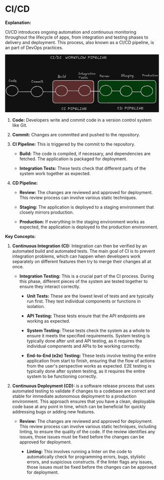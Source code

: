 # CI/CD

**Explanation:**

CI/CD introduces ongoing automation and continuous monitoring throughout the lifecycle of apps, from integration and testing phases to delivery and deployment. This process, also known as a CI/CD pipeline, is an part of DevOps practices.

![ci/cdWorkflow](./images/image.png)

1. **Code:** Developers write and commit code in a version control system like Git.

2. **Commit:** Changes are committed and pushed to the repository.

3. **CI Pipeline:** This is triggered by the commit to the repository.

    - **Build:** The code is compiled, if necessary, and dependencies are fetched. The application is packaged for deployment.

    - **Integration Tests:** These tests check that different parts of the system work together as expected.

4. **CD Pipeline:**

    - **Review:** The changes are reviewed and approved for deployment. This review process can involve various static techniques.

    - **Staging:** The application is deployed to a staging environment that closely mirrors production.

    - **Production:** If everything in the staging environment works as expected, the application is deployed to the production environment.

**Key Concepts:**

1. **Continuous Integration (CI):**  Integration can then be verified by an automated build and automated tests. The main goal of CI is to prevent integration problems, which can happen when developers work separately on different features then try to merge their changes all at once.

    - **Integration Testing:** This is a crucial part of the CI process. During this phase, different pieces of the system are tested together to ensure they interact correctly.

        - **Unit Tests:** These are the lowest level of tests and are typically run first. They test individual components or functions in isolation.

        - **API Testing:** These tests ensure that the API endpoints are working as expected.

        - **System Testing:** These tests check the system as a whole to ensure it meets the specified requirements. System testing is typically done after unit and API testing, as it requires the individual components and APIs to be working correctly.

        - **End-to-End (e2e) Testing:** These tests involve testing the entire application from start to finish, ensuring that the flow of actions from the user's perspective works as expected. E2E testing is typically done after system testing, as it requires the entire system to be functioning correctly.

2. **Continuous Deployment (CD):** is a software release process that uses automated testing to validate if changes to a codebase are correct and stable for immediate autonomous deployment to a production environment. This approach ensures that you have a clean, deployable code base at any point in time, which can be beneficial for quickly addressing bugs or adding new features.

    - **Review:** The changes are reviewed and approved for deployment. This review process can involve various static techniques, including linting, to ensure the quality of the code. If the review identifies any issues, those issues must be fixed before the changes can be approved for deployment.

        - **Linting:** This involves running a linter on the code to automatically check for programming errors, bugs, stylistic errors, and suspicious constructs. If the linter flags any issues, those issues must be fixed before the changes can be approved for deployment.
